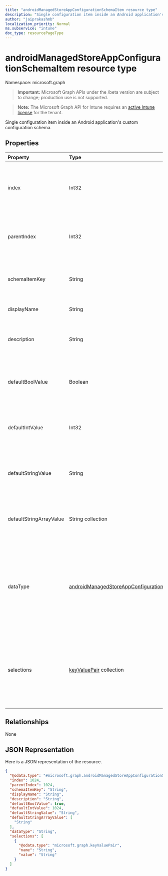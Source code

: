 ```yaml
---
title: "androidManagedStoreAppConfigurationSchemaItem resource type"
description: "Single configuration item inside an Android application's custom configuration schema."
author: "jaiprakashmb"
localization_priority: Normal
ms.subservice: "intune"
doc_type: resourcePageType
---
```


# androidManagedStoreAppConfigurationSchemaItem resource type

Namespace: microsoft.graph

> **Important:** Microsoft Graph APIs under the /beta version are subject to change; production use is not supported.

> **Note:** The Microsoft Graph API for Intune requires an [active Intune license](https://go.microsoft.com/fwlink/?linkid=839381) for the tenant.

Single configuration item inside an Android application's custom configuration schema.

## Properties
|Property|Type|Description|
|:---|:---|:---|
|index|Int32|Unique index the application uses to maintain nested schema items|
|parentIndex|Int32|Index of parent schema item to track nested schema items|
|schemaItemKey|String|Unique key the application uses to identify the item|
|displayName|String|Human readable name|
|description|String|Description of what the item controls within the application|
|defaultBoolValue|Boolean|Default value for boolean type items, if specified by the app developer|
|defaultIntValue|Int32|Default value for integer type items, if specified by the app developer|
|defaultStringValue|String|Default value for string type items, if specified by the app developer|
|defaultStringArrayValue|String collection|Default value for string array type items, if specified by the app developer|
|dataType|[androidManagedStoreAppConfigurationSchemaItemDataType](../resources/intune-androidforwork-androidmanagedstoreappconfigurationschemaitemdatatype.md)|The type of value this item describes. Possible values are: `bool`, `integer`, `string`, `choice`, `multiselect`, `bundle`, `bundleArray`, `hidden`.|
|selections|[keyValuePair](../resources/intune-shared-keyvaluepair.md) collection|List of human readable name/value pairs for the valid values that can be set for this item (Choice and Multiselect items only)|

## Relationships
None

## JSON Representation
Here is a JSON representation of the resource.
<!-- {
  "blockType": "resource",
  "@odata.type": "microsoft.graph.androidManagedStoreAppConfigurationSchemaItem"
}
-->
``` json
{
  "@odata.type": "#microsoft.graph.androidManagedStoreAppConfigurationSchemaItem",
  "index": 1024,
  "parentIndex": 1024,
  "schemaItemKey": "String",
  "displayName": "String",
  "description": "String",
  "defaultBoolValue": true,
  "defaultIntValue": 1024,
  "defaultStringValue": "String",
  "defaultStringArrayValue": [
    "String"
  ],
  "dataType": "String",
  "selections": [
    {
      "@odata.type": "microsoft.graph.keyValuePair",
      "name": "String",
      "value": "String"
    }
  ]
}
```
